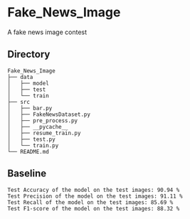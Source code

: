 # Fake_News_Image
A fake news image contest

## Directory
```text
Fake_News_Image
├── data
│   ├── model
│   ├── test
│   └── train
├── src
│   ├── bar.py
│   ├── FakeNewsDataset.py
│   ├── pre_process.py
│   ├── __pycache__
│   ├── resume_train.py
│   ├── test.py
│   └── train.py
└── README.md

```

## Baseline
```text
Test Accuracy of the model on the test images: 90.94 %
Test Precision of the model on the test images: 91.11 %
Test Recall of the model on the test images: 85.69 %
Test F1-score of the model on the test images: 88.32 %
```